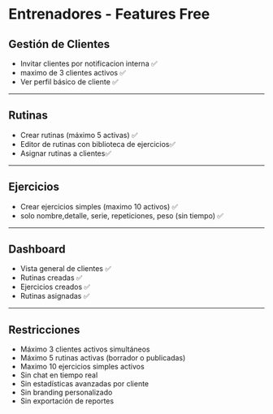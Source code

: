 # Entrenadores - Features Free


## Gestión de Clientes
- Invitar clientes por notificacion interna ✅
- maximo de 3 clientes activos ✅ 
- Ver perfil básico de cliente ✅

---

## Rutinas

- Crear rutinas (máximo 5 activas) ✅
- Editor de rutinas con biblioteca de ejercicios✅
- Asignar rutinas a clientes✅

---

## Ejercicios
- Crear ejercicios simples (maximo 10 activos) ✅
- solo nombre,detalle, serie, repeticiones, peso (sin tiempo) ✅

---

## Dashboard

- Vista general de clientes ✅
- Rutinas creadas ✅
- Ejercicios creados ✅
- Rutinas asignadas ✅

---

## Restricciones

- Máximo 3 clientes activos simultáneos
- Máximo 5 rutinas activas (borrador o publicadas)
- Maximo 10 ejercicios simples  activos
- Sin chat en tiempo real
- Sin estadísticas avanzadas por cliente
- Sin branding personalizado
- Sin exportación de reportes
